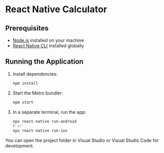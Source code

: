 # React Native Calculator

## Prerequisites

- [Node.js](https://nodejs.org/) installed on your machine
- [React Native CLI](https://reactnative.dev/docs/environment-setup) installed globally

## Running the Application

1. Install dependencies:
   ```bash
   npm install
   ```
2. Start the Metro bundler:
   ```bash
   npm start
   ```
3. In a separate terminal, run the app:
   ```bash
   npx react-native run-android
   # or
   npx react-native run-ios
   ```

You can open the project folder in Visual Studio or Visual Studio Code for development.
